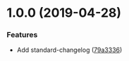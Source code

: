 # 1.0.0 (2019-04-28)


### Features

* Add standard-changelog ([79a3336](https://github.com/vadzim/react-use-handler/commit/79a3336))




